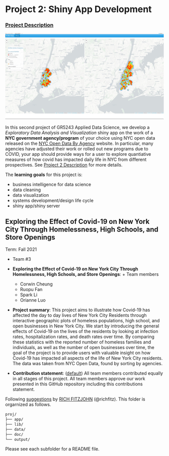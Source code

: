 # Project 2: Shiny App Development

### [Project Description](doc/project2_desc.md)

![screenshot](doc/figs/map.jpg)

In this second project of GR5243 Applied Data Science, we develop a *Exploratory Data Analysis and Visualization* shiny app on the work of a **NYC government agency/program** of your choice using NYC open data released on the [NYC Open Data By Agency](https://opendata.cityofnewyork.us/data/) website. In particular, many agencies have adjusted their work or rolled out new programs due to COVID, your app should provide ways for a user to explore quantiative measures of how covid has impacted daily life in NYC from different prospectives. See [Project 2 Description](doc/project2_desc.md) for more details.  

The **learning goals** for this project is:

- business intelligence for data science
- data cleaning
- data visualization
- systems development/design life cycle
- shiny app/shiny server


## Exploring the Effect of Covid-19 on New York City Through Homelessness, High Schools, and Store Openings
Term: Fall 2021

+ Team #3
+ **Exploring the Effect of Covid-19 on New York City Through Homelessness, High Schools, and Store Openings**: + Team members
	+ Corwin Cheung
	+ Ruopu Fan
	+ Spark Li
	+ Orianne Luo

+ **Project summary**: This project aims to illustrate how Covid-19 has affected the day to day lives of New York City Residents through interactive geographic plots of homeless populations, high school, and open businesses in New York City. We start by introducing the general effects of Covid-19 on the lives of the residents by looking at infection rates, hospitalization rates, and death rates over time. By comparing these statistics with the reported number of homeless families and individuals, as well as the number of open businesses over time, the goal of the project is to provide users with valuable insight on how Covid-19 has impacted all aspects of the life of New York City residents. 
The data was taken from NYC Open Data, found by sorting by agencies.

+ **Contribution statement**: ([default](doc/a_note_on_contributions.md)) All team members contributed equally in all stages of this project. All team members approve our work presented in this GitHub repository including this contributions statement. 

Following [suggestions](http://nicercode.github.io/blog/2013-04-05-projects/) by [RICH FITZJOHN](http://nicercode.github.io/about/#Team) (@richfitz). This folder is orgarnized as follows.

```
proj/
├── app/
├── lib/
├── data/
├── doc/
└── output/
```

Please see each subfolder for a README file.

